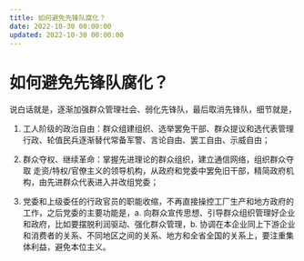 ```yaml
---
title: 如何避免先锋队腐化？
date: 2022-10-30 00:00:00
updated: 2022-10-30 00:00:00
---
```


# 如何避免先锋队腐化？

说白话就是，逐渐加强群众管理社会、弱化先锋队，最后取消先锋队，细节就是，
1. 工人阶级的政治自由：群众组建组织、选举罢免干部、群众提议和选代表管理行政、轮值民兵逐渐替代常备军警、言论自由、罢工自由、示威自由；
2. 群众夺权、继续革命：掌握先进理论的群众组织，建立通信网络，组织群众夺取 走资/特权/官僚主义的领导机构，从政府和党委中罢免旧干部，精简政府机构，由先进群众代表进入并改组党委；

3. 党委和上级委任的行政官员的职能收缩，不再直接操控工厂生产和地方政府的工作，之后党委的主要功能是，a. 向群众宣传思想、引导群众组织管理好企业和政府，比如要摆脱利润驱动、强化群众管理，b. 协调在本企业同上下游企业和消费者的关系、不同地区之间的关系、地方和全省全国的关系上，要注重集体利益，避免本位主义。
